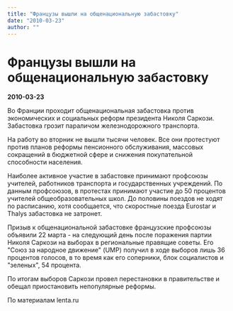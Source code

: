 ```yaml
---
title: "Французы вышли на общенациональную забастовку"
date: "2010-03-23"
author: ""
---
```


# Французы вышли на общенациональную забастовку

**2010-03-23** 

Во Франции проходит общенациональная забастовка против экономических и социальных реформ президента Николя Саркози. Забастовка грозит параличом железнодорожного транспорта. 



На работу во вторник не вышли тысячи человек. Все они протестуют против планов реформы пенсионного обслуживания, массовых сокращений в бюджетной сфере и снижения покупательной способности населения. 



Наиболее активное участие в забастовке принимают профсоюзы учителей, работников транспорта и государственных учреждений. По данным профсоюзов, в протестах принимают участие до 50 процентов учителей общеобразовательных школ. До половины поездов не ходят по расписанию, хотя сообщается, что скоростные поезда Eurostar и Thalys забастовка не затронет. 



Призыв к общенациональной забастовке французские профсоюзы объявили 22 марта - на следующий день после поражения партии Николя Саркози на выборах в региональные правящие советы. Его "Союз за народное движение" (UMP) получил в ходе выборов лишь 36 процентов голосов, в то время как его соперники, блок социалистов и "зеленых", 54 процента. 



По итогам выборов Саркози провел перестановки в правительстве и обещал приостановить непопулярные реформы.



По материалам lenta.ru